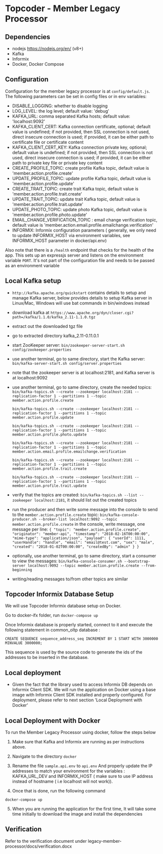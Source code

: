 # Topcoder - Member Legacy Processor 

## Dependencies

- nodejs https://nodejs.org/en/ (v8+)
- Kafka
- Informix
- Docker, Docker Compose

## Configuration

Configuration for the member legacy processor is at `config/default.js`.
The following parameters can be set in config files or in env variables:
- DISABLE_LOGGING: whether to disable logging
- LOG_LEVEL: the log level; default value: 'debug'
- KAFKA_URL: comma separated Kafka hosts; default value: 'localhost:9092'
- KAFKA_CLIENT_CERT: Kafka connection certificate, optional; default value is undefined;
    if not provided, then SSL connection is not used, direct insecure connection is used;
    if provided, it can be either path to certificate file or certificate content
- KAFKA_CLIENT_CERT_KEY: Kafka connection private key, optional; default value is undefined;
    if not provided, then SSL connection is not used, direct insecure connection is used;
    if provided, it can be either path to private key file or private key content
- CREATE_PROFILE_TOPIC: create profile Kafka topic, default value is 'member.action.profile.create'
- UPDATE_PROFILE_TOPIC: update profile Kafka topic, default value is 'member.action.profile.update'
- CREATE_TRAIT_TOPIC: create trait Kafka topic, default value is 'member.action.profile.trait.create'
- UPDATE_TRAIT_TOPIC: update trait Kafka topic, default value is 'member.action.profile.trait.update'
- UPDATE_PHOTO_TOPIC: update photo Kafka topic, default value is 'member.action.profile.photo.update'
- EMAIL_CHANGE_VERIFICATION_TOPIC : email change verification topic, default value is 'member.action.email.profile.emailchange.verification'
- INFORMIX: Informix configuration parameters ( generally, we only need to update INFORMIX_HOST via environment variables, see INFORMIX_HOST parameter in docker/api.env)

Also note that there is a `/health` endpoint that checks for the health of the app. This sets up an expressjs server and listens on the environment variable `PORT`. It's not part of the configuration file and needs to be passed as an environment variable

## Local Kafka setup

- `http://kafka.apache.org/quickstart` contains details to setup and manage Kafka server,
  below provides details to setup Kafka server in Linux/Mac, Windows will use bat commands in bin/windows instead
- download kafka at `https://www.apache.org/dyn/closer.cgi?path=/kafka/1.1.0/kafka_2.11-1.1.0.tgz`
- extract out the downloaded tgz file
- go to extracted directory kafka_2.11-0.11.0.1
- start ZooKeeper server:
  `bin/zookeeper-server-start.sh config/zookeeper.properties`
- use another terminal, go to same directory, start the Kafka server:
  `bin/kafka-server-start.sh config/server.properties`
- note that the zookeeper server is at localhost:2181, and Kafka server is at localhost:9092
- use another terminal, go to same directory, create the needed topics:
  `bin/kafka-topics.sh --create --zookeeper localhost:2181 --replication-factor 1 --partitions 1 --topic member.action.profile.create`

  `bin/kafka-topics.sh --create --zookeeper localhost:2181 --replication-factor 1 --partitions 1 --topic member.action.profile.update`

  `bin/kafka-topics.sh --create --zookeeper localhost:2181 --replication-factor 1 --partitions 1 --topic member.action.profile.photo.update`

  `bin/kafka-topics.sh --create --zookeeper localhost:2181 --replication-factor 1 --partitions 1 --topic member.action.email.profile.emailchange.verification`

  `bin/kafka-topics.sh --create --zookeeper localhost:2181 --replication-factor 1 --partitions 1 --topic member.action.profile.trait.create`

  `bin/kafka-topics.sh --create --zookeeper localhost:2181 --replication-factor 1 --partitions 1 --topic member.action.profile.trait.update`

- verify that the topics are created:
  `bin/kafka-topics.sh --list --zookeeper localhost:2181`,
  it should list out the created topics
- run the producer and then write some message into the console to send to the `member.action.profile.create` topic:
  `bin/kafka-console-producer.sh --broker-list localhost:9092 --topic member.action.profile.create`
  in the console, write message, one message per line:
  `{ "topic": "member.action.profile.create", "originator": "member-api", "timestamp": "2018-02-16T00:00:00", "mime-type": "application/json", "payload": { "userId": 1111, "userHandle": "handle", "email": "email@test.com", "sex": "male", "created": "2018-01-02T00:00:00", "createdBy": "admin" } }`
- optionally, use another terminal, go to same directory, start a consumer to view the messages:
  `bin/kafka-console-consumer.sh --bootstrap-server localhost:9092 --topic member.action.profile.create --from-beginning`
- writing/reading messages to/from other topics are similar


## Topcoder Informix Database Setup
We will use Topcoder Informix database setup on Docker.

Go to docker-ifx folder, run `docker-compose up`

Once Informix database is properly started, connect to it and execute the following statement in common_oltp database :

`CREATE SEQUENCE sequence_address_seq INCREMENT BY 1 START WITH 3000000 MINVALUE 3000000;`

This sequence is used by the source code to generate the ids of the addresses to be inserted in the database.


## Local deployment
- Given the fact that the library used to access Informix DB depends on Informix Client SDK.
We will run the application on Docker using a base image with Informix Client SDK installed and properly configured.
For deployment, please refer to next section 'Local Deployment with Docker'

## Local Deployment with Docker

To run the Member Legacy Processor using docker, follow the steps below

1. Make sure that Kafka and Informix are running as per instructions above.

2. Navigate to the directory `docker`

3. Rename the file `sample.api.env` to `api.env` And properly update the IP addresses to match your environment for the variables : KAFKA_URL_DEV and INFORMIX_HOST ( make sure to use IP address instead of hostname ( i.e localhost will not work)).

4. Once that is done, run the following command

```
docker-compose up
```

5. When you are running the application for the first time, It will take some time initially to download the image and install the dependencies

## Verification
Refer to the verification document under legacy-member-processor/docs/verification.docx
